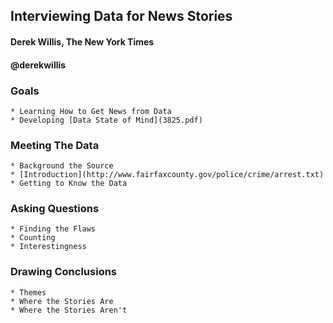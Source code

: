 ## Interviewing Data for News Stories
#### Derek Willis, The New York Times
#### @derekwillis

### Goals

	* Learning How to Get News from Data
	* Developing [Data State of Mind](3825.pdf)

### Meeting The Data

	* Background the Source
	* [Introduction](http://www.fairfaxcounty.gov/police/crime/arrest.txt)
	* Getting to Know the Data

### Asking Questions

	* Finding the Flaws
	* Counting
	* Interestingness

### Drawing Conclusions

	* Themes
	* Where the Stories Are
	* Where the Stories Aren't
